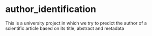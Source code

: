 # author_identification
This is a university project in which we try to predict the author of a scientific article based on its title, abstract and metadata

